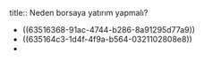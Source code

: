 title:: Neden borsaya yatırım yapmalı?

- ((63516368-91ac-4744-b286-8a91295d77a9))
- ((635164c3-1d4f-4f9a-b564-0321102808e8))
-